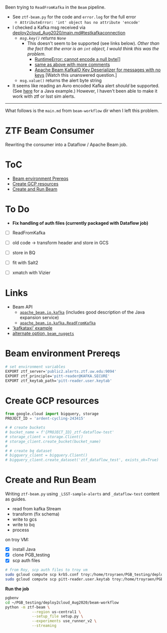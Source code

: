 Been trying to `ReadFromKafka` in the `Beam` pipeline.

- See `ztf-beam.py` for the code and `error.log` for the full error
    - `AttributeError: 'int' object has no attribute 'encode'`
- I checked a Kafka msg received via [deploy2cloud_Aug2020/main.md#testkafkaconnection](file:///Users/troyraen/Documents/PGB/PGB_testing/deploy2cloud_Aug2020/main.md#testkafkaconnection)
    - _`msg.key()` returns `None`_
        - This doesn't seem to be supported (see links below). _Other than the fact that the error is an `int` object, I would think this was the problem._
            - [RuntimeError: cannot encode a null byte[]](https://stackoverflow.com/questions/62899399/python-apache-beam-flink-runner-setup-readfromkafka-returns-error-runtime)
            - [same as above with more comments](http://mail-archives.apache.org/mod_mbox/beam-user/202007.mbox/%3CCAGAbUe-XUQTnO9DUw=LFc-8R9SPdHjsNiaM6yjbT36070B+Psw@mail.gmail.com%3E)
            - [Apache Beam KafkaIO Key Deserializer for messages with no keys](https://stackoverflow.com/questions/62378585/apache-beam-kafkaio-key-deserializer-for-messages-with-no-keys) [Watch this unanswered question.]
    - `msg.value()` returns the alert byte string
- It seems like reading an Avro encoded Kafka alert _should_ be supported. (See [here](https://stackoverflow.com/questions/62544980/how-to-infer-avro-schema-from-a-kafka-topic-in-apache-beam-kafkaio) for a Java example.) However, I haven't been able to make it work with ztf or lsst sim alerts.

---
What follows is the `main.md` from `beam-workflow` dir when I left this problem.

# ZTF Beam Consumer
Rewriting the consumer into a Dataflow / Apache Beam job.

# ToC
- [Beam environment Prereqs](#beam-prereqs)
- [Create GCP resources](#gcpsetup)
- [Create and Run Beam](#runbeam)


# To Do
- __Fix handling of auth files (currently packaged with Dataflow job)__
- [ ]  ReadFromKafka
- [ ]  old code -> transform header and store in GCS
- [ ]  store in BQ
- [ ]  fit with Salt2
- [ ]  xmatch with Vizier


# Links
- Beam API
    - [`apache_beam.io.kafka`](https://github.com/apache/beam/blob/master/sdks/python/apache_beam/io/kafka.py) (includes good description of the Java expansion service)
    - [`apache_beam.io.kafka.ReadFromKafka`](https://beam.apache.org/releases/pydoc/2.24.0/apache_beam.io.kafka.html#apache_beam.io.kafka.ReadFromKafka)
- ['kafkataxi' example](https://github.com/apache/beam/tree/master/sdks/python/apache_beam/examples/kafkataxi)
- [alternate option, `beam_nuggets`](http://mohaseeb.com/beam-nuggets/beam_nuggets.io.kafkaio.html)


<a name="beam-prereqs"></a>
# Beam environment Prereqs
<!-- fs -->
```bash
# set environment variables
EXPORT ztf_server='public2.alerts.ztf.uw.edu:9094'
EXPORT ztf_principle='pitt-reader@KAFKA.SECURE'
EXPORT ztf_keytab_path='pitt-reader.user.keytab'


```
<!-- fe Beam environment Prereqs -->


<a name="gcpsetup"></a>
# Create GCP resources
<!-- fs -->
```python
from google.cloud import bigquery, storage
PROJECT_ID = 'ardent-cycling-243415'

# # create buckets
# bucket_name = f'{PROJECT_ID}_ztf-dataflow-test'
# storage_client = storage.Client()
# storage_client.create_bucket(bucket_name)
#
# # create bq dataset
# bigquery_client = bigquery.Client()
# bigquery_client.create_dataset('ztf_dataflow_test', exists_ok=True)

```
<!-- fe Create GCP resources -->


<a name="runbeam"></a>
# Create and Run Beam
<!-- fs -->
Writing `ztf-beam.py` using `_LSST-sample-alerts` and `_dataflow-test` content as guides.

- read from kafka Stream
- transform (fix schema)
- write to gcs
- write to bq
- process

on troy VM:
- [x]  install Java
- [x]  clone PGB_testing
- [x]  scp auth files
```bash
# from Roy, scp auth files to troy vm
sudo gcloud compute scp krb5.conf troy:/home/troyraen/PGB_testing/deploy2cloud_Aug2020/beam-workflow/config/krb5.conf --zone us-east4-a
sudo gcloud compute scp pitt-reader.user.keytab troy:/home/troyraen/PGB_testing/deploy2cloud_Aug2020/beam-workflow/config/pitt-reader.user.keytab --zone us-east4-a
```

__Run the job__
```bash
pgbenv
cd ~/PGB_testing/deploy2cloud_Aug2020/beam-workflow
python -m ztf-beam \
            --region us-central1 \
            --setup_file setup.py \
            --experiments use_runner_v2 \
            --streaming
```


<!-- fe Create and Run Beam -->
